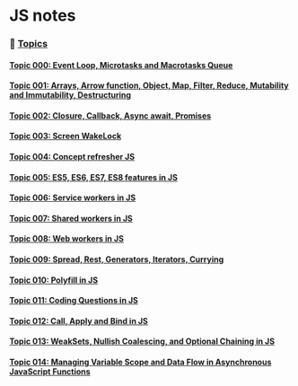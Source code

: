 # JS notes

### 📌 <ins>Topics<ins>

#### [Topic 000: Event Loop, Microtasks and Macrotasks Queue](./notes/notes001/notes001-000.md)

#### [Topic 001: Arrays, Arrow function, Object, Map, Filter, Reduce, Mutability and Immutability, Destructuring](./notes/notes001/notes001-001.md)

#### [Topic 002: Closure, Callback, Async await, Promises](./notes/notes001/notes001-002.md)

#### [Topic 003: Screen WakeLock](./notes/notes001/notes001-003.md)

#### [Topic 004: Concept refresher JS](./notes/notes001/notes001-004.md)

#### [Topic 005: ES5, ES6, ES7, ES8 features in JS](./notes/notes001/notes001-005.md)

#### [Topic 006: Service workers in JS](./notes/notes001/notes001-006.md)

#### [Topic 007: Shared workers in JS](./notes/notes001/notes001-007.md)

#### [Topic 008: Web workers in JS](./notes/notes001/notes001-008.md)

#### [Topic 009: Spread, Rest, Generators, Iterators, Currying](./notes/notes001/notes001-009.md)

#### [Topic 010: Polyfill in JS](./notes/notes001/notes001-010.md)

#### [Topic 011: Coding Questions in JS](./notes/notes001/notes001-011.md)

#### [Topic 012: Call, Apply and Bind in JS](./notes/notes001/notes001-012.md)

#### [Topic 013: WeakSets, Nullish Coalescing, and Optional Chaining in JS](./notes/notes001/notes001-013.md)

#### [Topic 014: Managing Variable Scope and Data Flow in Asynchronous JavaScript Functions](./notes/notes001/notes001-014.md)
